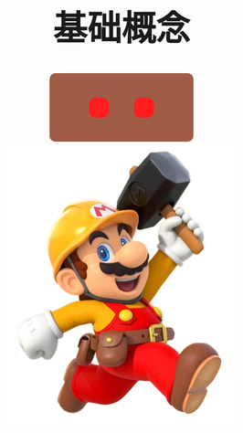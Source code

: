 
<h1 style="text-align:center;font-size:60px;font-weight:bold;font-family:宋体">基础概念</h1>

<style>
    #btn{
        background-color: #FF1D1D;
        margin-left: 20px;
        margin-right: 20px;
        -moz-border-radius: 12px;
        -webkit-border-radius: 12px;
        border-radius: 12px;
        -khtml-border-radius: 12px;
        vertical-align: middle;
        border: none;
        width: 35px;
        height: 35px;
        padding:1px;
    }
    .btn_bili{
        background: url("image/button/bilibili.png");
        background-repeat: no-repeat;
        background-position: center center;
        background-size: 70% 70%;
    }
    .btn_github{
        background: url("image/button/github.png");
        background-repeat: no-repeat;
        background-position: center center;
        background-size: 70% 70%;
    }
    .btn_book{
        background: url("image/button/gitbook.png");
        background-repeat: no-repeat;
        background-position: center center;
        background-size: 80% 80%;
    }
    /* 鼠标悬停动画 */
    #btn:hover{
        width: 50px;
        height: 50px;
        background-color: #ff8080;
        transition-delay: 20ms;
        transition-duration: 100ms;
        transition-timing-function: ease-in-out;
    }
    .container{
        background-color:#9F5C47;
        padding:20px;
        text-align:center;
        border-radius: 10px; 
        margin-bottom: 5px;
        height:80px;
        margin-left: 25%;
        margin-right: 25%;

        /* 显示为盒子，为了居中 */
        display: -webkit-box;
        -webkit-box-orient: horizontal;
        -webkit-box-pack: center;
        -webkit-box-align: center;
        
        display: -moz-box;
        -moz-box-orient: horizontal;
        -moz-box-pack: center;
        -moz-box-align: center;
        
        display: -o-box;
        -o-box-orient: horizontal;
        -o-box-pack: center;
        -o-box-align: center;
        
        display: -ms-box;
        -ms-box-orient: horizontal;
        -ms-box-pack: center;
        -ms-box-align: center;
        
        display: box;
        box-orient: horizontal;
        box-pack: center;
        box-align: center;
    }
    #btn_link{
        /* 取消下划线 */
        text-decoration: none;
    }
</style>

<div class="container">
<a href="https://github.com/spite-triangle" id="btn_link" title="Github">
<button type="button" id="btn" class="btn_github" ></button>
</a>
<a href="https://space.bilibili.com/27206875" id="btn_link" title="Bilibili">
<button type="button" id="btn" class="btn_bili"></button>
</a>
</a>
</div>

 <div style="text-align:center;"><img width=400px  src="image/mario.png" align="middle" /></div>

